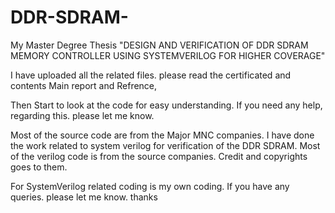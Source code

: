 # DDR-SDRAM-
My Master Degree Thesis
"DESIGN AND VERIFICATION OF DDR SDRAM MEMORY CONTROLLER USING SYSTEMVERILOG FOR HIGHER COVERAGE"

I have uploaded all the related files.
please read 
the certificated and contents
Main report
and Refrence, 

Then Start to look at the code for easy understanding. 
If you need any help, regarding this. please let me know. 

Most of the source code are from the Major MNC companies. I have done the work related to system verilog for verification of the DDR SDRAM. 
Most of the verilog code is from the source companies. Credit and copyrights goes to them. 

For SystemVerilog related coding is my own coding. 
If you have any queries. please let me know. 
thanks
